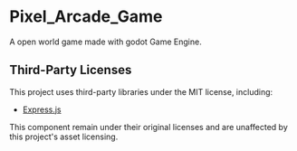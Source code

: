 # Pixel_Arcade_Game
 A open world game made with godot Game Engine.

## Third-Party Licenses

This project uses third-party libraries under the MIT license, including:

- [Express.js](https://expressjs.com)

This component remain under their original licenses and are unaffected by this project's asset licensing.
